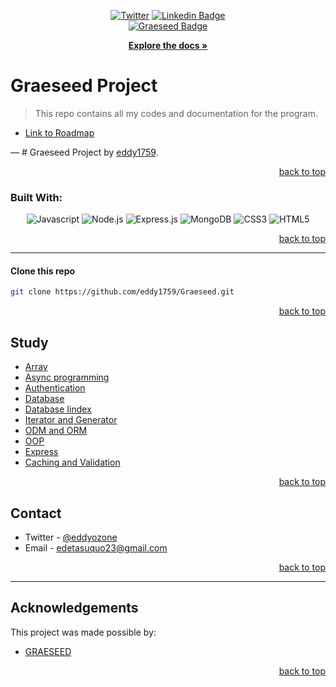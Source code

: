 
<!-- Back to Top Navigation Anchor -->

<a name="readme-top"></a>

<!-- Project Shields -->
<div align="center">
  
  [![Twitter][twitter-shield]][twitter-url]
  [![Linkedin Badge](https://img.shields.io/badge/-EdetAsuquo-blue?style=for-the-badge&logo=Linkedin&logoColor=white&link=https://www.linkedin.com/in/edet-e-asuquo)](https://www.linkedin.com/in/edet-e-asuquo)
  <br>
  [![Graeseed Badge](https://media.licdn.com/dms/image/C4D0BAQHu1uUVmUzWHw/company-logo_200_200/0/1672004393727?e=1687392000&v=beta&t=PbCIsWugjj9y3R2zH6jPd5P0b_b-GjI9XfLvg_a18ns)](https://www.linkedin.com/company/graeseed/)
</div>

<div>
  <p align="center">
    <a href="https://github.com/eddy1759/Graeseed#readme"><strong>Explore the docs »</strong></a>
    <br />
</div>

<!-- About the Task -->

# Graeseed Project
> This repo contains all my codes and documentation for the program.
- [Link to Roadmap](https://docs.google.com/document/d/1ljYl2o1FsrrSSTpJs9Z2sSQWh2vN6GAMlE5n7f_d2pU/edit?usp=sharing)

&mdash; # Graeseed Project by <a href="https://www.github.com/eddy1759">eddy1759</a>.

<p align="right"><a href="#readme-top">back to top</a></p>

### Built With:

<div align="center">

![Javascript][javascript]
![Node.js][node]
![Express.js][express]
![MongoDB][mongodb]
![CSS3][CSS3]
![HTML5][HTML5]

</div>

<p align="right"><a href="#readme-top">back to top</a></p>

---


#### Clone this repo

```sh
git clone https://github.com/eddy1759/Graeseed.git
```

<p align="right"><a href="#readme-top">back to top</a></p>

<!-- Study -->
## Study

- [Array](https://github.com/eddy1759/Graeseed/tree/main/Array)
- [Async programming](https://github.com/eddy1759/Graeseed/tree/main/Async_Prog)
- [Authentication](https://github.com/eddy1759/Graeseed/tree/main/Authentication)
- [Database](https://github.com/eddy1759/Graeseed/tree/main/DB)
- [Database Iindex](https://github.com/eddy1759/Graeseed/tree/main/DB_index)
- [Iterator and Generator](https://github.com/eddy1759/Graeseed/tree/main/Iterator_and_Generator)
- [ODM and ORM](https://github.com/eddy1759/Graeseed/tree/main/ODM_and_ORM)
- [OOP](https://github.com/eddy1759/Graeseed/tree/main/OOP)
- [Express](https://github.com/eddy1759/Graeseed/tree/main/express)
- [Caching and Validation](https://github.com/eddy1759/Graeseed/tree/main/caching-and-validation)


<p align="right"><a href="#readme-top">back to top</a></p>


<!-- Contact -->

## Contact

- Twitter - [@eddyozone](https://twitter.com/eddyozone)
- Email - edetasuquo23@gmail.com


<p align="right"><a href="#readme-top">back to top</a></p>

---

<!-- Acknowledgements -->

## Acknowledgements

This project was made possible by:

- [GRAESEED](https://www.linkedin.com/company/graeseed/)

<p align="right"><a href="#readme-top">back to top</a></p>
<!-- Markdown Links & Images -->

[twitter-shield]: https://img.shields.io/badge/-@eddyozone-1ca0f1?style=for-the-badge&logo=twitter&logoColor=white&link=https://twitter.com/eddyozone
[twitter-url]: https://twitter.com/eddyozone
[javascript]: https://img.shields.io/badge/javascript-%23323330.svg?style=for-the-badge&logo=javascript&logoColor=%23F7DF1C
[node]: https://img.shields.io/badge/node.js-6DA55F?style=for-the-badge&logo=node.js&logoColor=white
[express]: https://img.shields.io/badge/express.js-%23404d59.svg?style=for-the-badge&logo=express&logoColor=%2361DAFB
[mongodb]: https://img.shields.io/badge/MongoDB-%234ea94b.svg?style=for-the-badge&logo=mongodb&logoColor=white
[CSS3]: https://img.shields.io/badge/css3-%231572B6.svg?style=for-the-badge&logo=css3&logoColor=white
[HTML5]: https://img.shields.io/badge/html5-%23E34F26.svg?style=for-the-badge&logo=html5&logoColor=white
